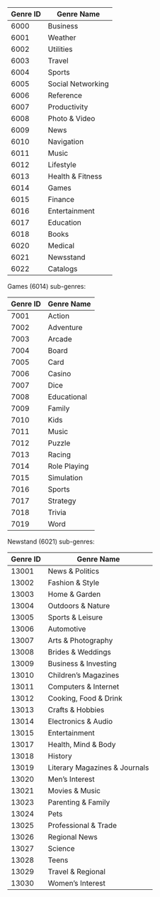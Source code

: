 |Genre ID|Genre Name|
|---|---|
|6000|Business|
|6001|Weather|
|6002|Utilities|
|6003|Travel|
|6004|Sports|
|6005|Social Networking|
|6006|Reference|
|6007|Productivity|
|6008|Photo & Video|
|6009|News|
|6010|Navigation|
|6011|Music|
|6012|Lifestyle|
|6013|Health & Fitness|
|6014|Games|
|6015|Finance|
|6016|Entertainment|
|6017|Education|
|6018|Books|
|6020|Medical|
|6021|Newsstand|
|6022|Catalogs|

Games (6014) sub-genres:

|Genre ID|Genre Name|
|---|---|
|7001|Action|
|7002|Adventure|
|7003|Arcade|
|7004|Board|
|7005|Card|
|7006|Casino|
|7007|Dice|
|7008|Educational|
|7009|Family|
|7010|Kids|
|7011|Music|
|7012|Puzzle|
|7013|Racing|
|7014|Role Playing|
|7015|Simulation|
|7016|Sports|
|7017|Strategy|
|7018|Trivia|
|7019|Word|

Newstand (6021) sub-genres:

|Genre ID|Genre Name|
|---|---|
|13001|News & Politics|
|13002|Fashion & Style|
|13003|Home & Garden|
|13004|Outdoors & Nature|
|13005|Sports & Leisure|
|13006|Automotive|
|13007|Arts & Photography|
|13008|Brides & Weddings|
|13009|Business & Investing|
|13010|Children’s Magazines|
|13011|Computers & Internet|
|13012|Cooking, Food & Drink|
|13013|Crafts & Hobbies|
|13014|Electronics & Audio|
|13015|Entertainment|
|13017|Health, Mind & Body|
|13018|History|
|13019|Literary Magazines & Journals|
|13020|Men’s Interest|
|13021|Movies & Music|
|13023|Parenting & Family|
|13024|Pets|
|13025|Professional & Trade|
|13026|Regional News|
|13027|Science|
|13028|Teens|
|13029|Travel & Regional|
|13030|Women’s Interest|
